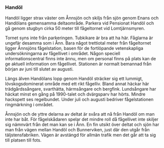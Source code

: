 ### Handöl

Handöl ligger strax väster om Ånnsjön och skiljs från sjön genom Enans och Handölans gemensamma deltaområde. Parkera vid Pensionat Handöl och gå genom stugbyn cirka 50 meter till fågeltornet vid Lomtjärnsmyren.

Tornet syns inte från parkeringen. Tubkikare är bra att ha här. Fåglarna är ungefär desamma som i Ånn. Bara något trettiotal meter från fågeltornet ligger Ånnsjöns fågelstation, basen för de fortlöpande vetenskapliga undersökningarna av fågellivet i området. Någon speciell informationscentral finns inte ännu, men om personal finns på plats kan de ge aktuell information om fågellivet. Stationen är normalt bemannad från början av juni till slutet av augusti.

Längs älven Handölans lopp genom Handöl sträcker sig ett lummigt, lövskogsdominerat område med ett rikt fågelliv. Bland annat häckar här trädgårdssångare, svarthätta, härmsångare och bergfink. Lundsångare har häckat minst en gång på 1990-talet och dvärgsparv har hörts. Mindre hackspett ses regelbundet. Under juli och augusti bedriver fågelstationen ringmärkning i området.

Ånnsjön och de yttre delarna av deltat är svåra att nå från Handöl om man inte har båt. För fågelskådaren spelar det mindre roll då fågellivet inte skiljer sig nämnvärt från det man kan se i Ånn. En fin utsikt över deltat och sjön har man från vägen mellan Handöl och Bunnerviken, just där den utgår från täljstensfabriken. Vägen är avstängd för allmän trafik men det går att ta sig till platsen till fots.